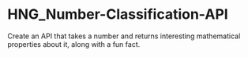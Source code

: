 # HNG_Number-Classification-API
Create an API that takes a number and returns interesting mathematical properties about it, along with a fun fact.

